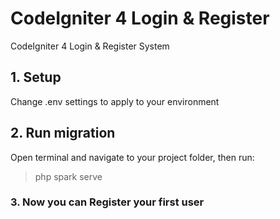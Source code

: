# CodeIgniter 4 Login & Register
CodeIgniter 4 Login &amp; Register System
## 1. Setup
Change .env settings to apply to your environment

## 2. Run migration
Open terminal and navigate to your project folder, then run:
> php spark serve 


### 3. Now you can Register your first user